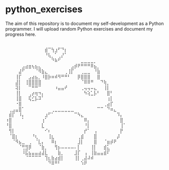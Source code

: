 # python_exercises

The aim of this repository is to document my self-development as a Python programmer. I will upload random Python exercises and document my progress here. 


⠀⠀⠀⠀⠀⠀⠀⠀⠀⠀⠀⠀⠀⠀⠀⠀⠀⠀⠀⠀⠀⠀⠀⠀⠀⠀⠀⠀⠀⠀⠀⠀⠀⠀⠀⠀⠀
⠀⠀⠀⠀⠀⠀⠀⠀⠀⠀⠀⠀⣾⠉⢳⣰⠋⠙⡆⠀⠀⠀⠀⠀⠀⠀⠀⠀⠀⠀⠀⠀⠀⠀⠀⠀⠀
⠀⠀⠀⠀⠀⠀⠀⠀⠀⠀⠀⠀⠘⢧⡀⠁⢀⡜⠁⠀⠀⠀⠀⠀⠀⠀⠀⠀⠀⠀⠀⠀⠀⠀⠀⠀⠀
⠀⠀⠀⠀⠀⠀⠀⠀⠀⠀⠀⠀⠀⠀⠙⠷⠋⠀⠀⠀⠀⠀⠀⣀⣀⣀⣀⡀⠀⠀⠀⠀⠀⠀⠀⠀⠀
⠀⠀⠀⠀⠀⣠⣴⣶⢦⣦⣄⠀⠀⠀⠀⠀⠀⠀⠀⠀⣠⡾⠟⠛⠛⠛⠿⣦⡀⠀⠀⠀⠀⠀⠀⠀⠀
⠀⠀⠀⠀⣼⠋⠀⠀⠀⠈⠻⣷⣄⠀⠀⠀⠀⠀⢀⢸⡏⠀⠀⢀⣀⣀⠀⠘⣷⠀⠀⠀⠀⠀⠀⠀⠀
⠀⠀⠀⢸⡏⠀⠀⣠⣴⣦⡀⠸⣿⡷⠶⠾⠻⠛⠛⠃⠀⠀⡿⣿⣿⣿⠀⠀⣿⠀⠀⠀⠀⠀⠀⠀⠀
⠀⠀⠀⣼⡇⠀⢸⣿⣿⣿⣿⠀⠀⠀⠀⠀⠀⠀⠀⠀⠀⠀⠀⠈⠿⠿⠛⠀⠀⠙⢷⡀⠀⠀⠀⠀⠀
⠀⠀⠀⢽⡇⠀⠀⠉⠛⠛⠉⠀⠀⠀⠀⠰⣤⣤⠞⠀⠀⠀⠀⢀⢤⢤⠤⣄⠀⠀⢸⡇⠀⠀⠀⠀⠀
⠀⠀⠀⢸⡇⠀⠀⢀⡴⢶⠲⡄⠀⠀⠀⠀⠀⠀⠀⠀⠀⠀⠀⠀⠳⢵⣁⡧⠃⠀⠀⣿⠃⠀⠀⠀⠀
⠀⠀⠀⢸⣿⠀⠀⢯⣊⡧⠽⠁⠀⠀⠀⠀⠀⠀⠀⠀⠀⠀⠀⠀⠀⠀⠀⠀⠀⠀⠀⢰⡇⠀⠀⠀⠀
⠀⠀⠀⠐⣿⠀⠀⠀⠀⠀⠀⠀⠀⠀⠀⠀⠀⠀⠀⠀⠀⠀⠀⠀⠀⠀⠀⠀⠀⠀⢀⣴⡏⠀⠀⠀⠀
⠀⢀⣠⣤⣿⠁⠀⠀⠀⠀⠀⠀⠀⠀⢀⣀⣀⣀⣀⣀⣀⠀⠀⠀⠀⠀⠀⠀⠉⠉⠀⠙⠶⣄⠀⠀⠀
⠀⣾⡏⠀⠸⡄⠀⠀⠀⠀⠀⠀⣰⠋⠁⠀⠀⠀⠀⠀⠀⠉⠳⣄⠀⠀⠀⠀⠀⠀⠀⠀⠀⠀⠹⡄⠀
⠰⣿⠀⠀⠀⠁⠀⠀⠀⠀⠀⢰⠁⠀⠀⠀⠀⠀⠀⠀⠀⠀⠀⠀⠿⡄⠀⠀⠀⠀⠀⠀⠀⠀⠀⣿⠀
⠘⣿⠀⠀⠀⠀⠀⠀⠀⠀⠀⣇⠀⠀⠀⠀⠀⠀⠀⠀⠀⠀⠀⠀⠘⡇⠀⠀⠀⠀⠀⠀⠀⠀⠀⢸⠁
⠀⢻⡇⠀⠀⠀⠀⠀⠀⠀⠀⠀⠊⠆⠀⠀⠀⠀⠀⠀⠀⠀⠀⠀⡞⠁⠀⢠⠀⠀⠀⠀⠀⠀⠀⡟⠀
⠀⠈⣿⡆⠀⠀⠀⠀⠘⢆⠀⠀⠀⢸⣆⠀⠀⠀⠀⠀⠀⠀⢀⣾⠀⠀⠀⣿⠀⠀⠀⠀⠀⠀⡼⠀⠀
⠀⠀⠈⠻⣦⣀⠀⢀⠀⠈⣇⡄⠀⠀⠿⡆⠀⠀⠀⠀⠀⠀⣸⡇⠀⠀⠀⣿⠀⠀⠈⣶⡾⠟⠀⠀⠀
⠀⠀⠀⠀⠈⢛⣻⡿⠀⠀⠈⣷⡀⠀⠀⢻⡦⠤⠤⠤⠤⠄⡇⠀⠀⠀⢸⡇⠀⠀⣾⣅⠀⠀⠀⠀⠀
⠀⠀⠀⠀⠀⠸⣯⣦⣤⣤⣴⣼⣇⠀⠀⠀⣷⡀⠀⠀⠀⣸⡏⠀⢠⠀⢸⣷⣤⣤⣾⠏⠀⠀⠀⠀⠀
⠀⠀⠀⠀⠀⠀⠈⠉⠉⠉⠉⠀⢹⣆⣷⣴⣾⡇⠀⠀⠀⢸⡇⢀⣼⠼⠾⠀⠀⠀⠀⠀⠀⠀⠀⠀⠀
⠀⠀⠀⠀⠀⠀⠀⠀⠀⠀⠀⠀⠀⠙⠿⠛⠃⠀⠀⠀⠀⠀⠀⠱⠟⠀⠀⠀⠀⠀⠀⠀⠀⠀⠀⠀⠀